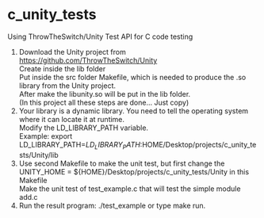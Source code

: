 # c_unity_tests
Using ThrowTheSwitch/Unity Test API for C code testing

1. Download the Unity project from https://github.com/ThrowTheSwitch/Unity  
   Create inside the lib folder  
   Put inside the src folder Makefile, which is needed to produce the .so library from the Unity project.  
   After make the libunity.so will be put in the lib folder.  
   (In this project all these steps are done... Just copy)  
2. Your library is a dynamic library. You need to tell the operating system where it can locate it at runtime.  
   Modify the LD_LIBRARY_PATH variable.  
   Example: export LD_LIBRARY_PATH=$LD_LIBRARY_PATH:$HOME/Desktop/projects/c_unity_tests/Unity/lib  
3. Use second Makefile to make the unit test, but first change the  
   UNITY_HOME = ${HOME}/Desktop/projects/c_unity_tests/Unity in this Makefile  
   Make the unit test of test_example.c that will test the simple module add.c  
4. Run the result program: ./test_example or type make run.  


